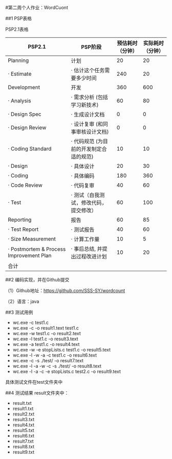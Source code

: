 #第二周个人作业：WordCuont

##1 PSP表格

PSP2.1表格

PSP2.1              | PSP阶段           | 预估耗时（分钟）        |实际耗时（分钟）|
--------------------|------------------|-----------------------|-------------|
Planning|计划|20|20
· Estimate|· 估计这个任务需要多少时间|240|20
Development|开发|360|600
· Analysis|· 需求分析 (包括学习新技术)|60|80
· Design Spec|· 生成设计文档|0|0
· Design Review|· 设计复审 (和同事审核设计文档)|0|0
· Coding Standard|· 代码规范 (为目前的开发制定合适的规范)|10|10
· Design|· 具体设计|20|30
· Coding|· 具体编码|180|360
· Code Review|· 代码复审|40|60
· Test|· 测试（自我测试，修改代码，提交修改）|60|100
Reporting|报告|60|85
· Test Report|· 测试报告|40|60
· Size Measurement|· 计算工作量|10|5
· Postmortem & Process Improvement Plan|· 事后总结, 并提出过程改进计划|10|20
 |合计


##2 编码实现，并在Github提交

（1）Github地址：https://github.com/SSS-SY/wordcount

（2）语言：java

##3 测试用例

* wc.exe -c test1.c
* wc.exe -c -o result1.text test1.c 
* wc.exe -w test1.c -o result2.text
* wc.exe -l test1.c -o result3.text
* wc.exe -a test1.c -o result4.text
* wc.exe -w -e stopLists.c test1.c -o result5.text
* wc.exe -l -w -a -c test1.c -o result6.text
* wc.exe -c -s ./test/ -o result7.text
* wc.exe -l -a -w -c -s ./test/ -o result8.text
* wc.exe -l -a -c -e stopLists.c test2.c -o result9.text

具体测试文件在test文件夹中

##4 测试结果
result文件夹中：

* result.txt 
* result1.txt
* result2.txt
* result3.txt
* result4.txt
* result5.txt
* result6.txt
* result7.txt
* result8.txt
* result9.txt
